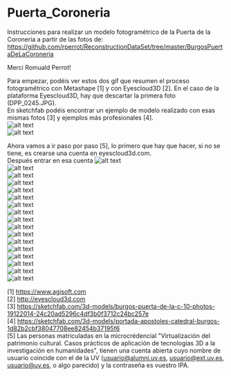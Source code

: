 # Puerta_Coroneria
Instrucciones para realizar un modelo fotogramétrico de la Puerta de la Coroneria a partir de las fotos de:  
 https://github.com/rperrot/ReconstructionDataSet/tree/master/BurgosPuertaDeLaCoroneria   
 
 Merci Romuald Perrot!  
 
 Para empezar, podéis ver estos dos gif que resumen el proceso fotogramétrico con Metashape [1] y con Eyescloud3D [2]. En el caso de la plataforma Eyescloud3D, hay que descartar la primera foto (DPP_0245.JPG).  
 En sketchfab podéis encontrar un ejemplo de modelo realizado con esas mismas fotos [3] y ejemplos más profesionales [4].  
 ![alt text](https://github.com/dieza/PUERTA_CORONERIA/blob/main/ProcesadoMetashape.gif?raw=true)  
 ![alt text](https://github.com/dieza/PUERTA_CORONERIA/blob/main/ProcesadoEyesCloud.gif?raw=true)  

Ahora vamos a ir paso por paso [5], lo primero que hay que hacer, si no se tiene, es crearse una cuenta en eyescloud3d.com.  
Después entrar en esa cuenta
  ![alt text](https://github.com/dieza/PUERTA_CORONERIA/blob/main/imatges/00entrar.png?raw=true)  
  ![alt text](https://github.com/dieza/PUERTA_CORONERIA/blob/main/imatges/0_crear_nuevo_modelo_png)  
  ![alt text](https://github.com/dieza/PUERTA_CORONERIA/blob/main/imatges/1_cargar_imagenes_png)  
  ![alt text](https://github.com/dieza/PUERTA_CORONERIA/blob/main/imatges/2_comprobar_imagenes_cargadas.png)  
  ![alt text](https://github.com/dieza/PUERTA_CORONERIA/blob/main/imatges/3_ver_el_modelo.png)  
  ![alt text](https://github.com/dieza/PUERTA_CORONERIA/blob/main/imatges/4_malla.png)  
  ![alt text](https://github.com/dieza/PUERTA_CORONERIA/blob/main/imatges/5_herramientas_basicas.png)  
  ![alt text](https://github.com/dieza/PUERTA_CORONERIA/blob/main/imatges/6_herramientas_avanzadas.png)   
  ![alt text](https://github.com/dieza/PUERTA_CORONERIA/blob/main/imatges/7_medir.png)  
  ![alt text](https://github.com/dieza/PUERTA_CORONERIA/blob/main/imatges/8_escala.png)  
  ![alt text](https://github.com/dieza/PUERTA_CORONERIA/blob/main/imatges/9_modificar.png)  
  ![alt text](https://github.com/dieza/PUERTA_CORONERIA/blob/main/imatges/10_vista.png)  
  ![alt text](https://github.com/dieza/PUERTA_CORONERIA/blob/main/imatges/11_proyeccion.png)  
  ![alt text](https://github.com/dieza/PUERTA_CORONERIA/blob/main/imatges/12_yo.png)  
  ![alt text](https://github.com/dieza/PUERTA_CORONERIA/blob/main/imatges/13_iota.png)  
  ![alt text](https://github.com/dieza/PUERTA_CORONERIA/blob/main/imatges/14_movimiento.png)  
  ![alt text](https://github.com/dieza/PUERTA_CORONERIA/blob/main/imatges/15_multicam.png)  

[1] https://www.agisoft.com  
[2] http://eyescloud3d.com  
[3] https://sketchfab.com/3d-models/burgos-puerta-de-la-c-10-photos-19122014-24c20ad5296c4df3b0f3712c24bc257e  
[4] https://sketchfab.com/3d-models/portada-apostoles-catedral-burgos-1d82b2cbf38047708ee82454b37195f6  
[5] Las personas matriculadas en la microcrédencial "Virtualización del patrimonio cultural. Casos prácticos de aplicación de tecnologías 3D a la investigación en humanidades", tienen una cuenta abierta cuyo nombre de usuario coincide con el de la UV (usuario@alumni.uv.es, usuario@ext.uv.es, usuario@uv.es, o algo parecido) y la contraseña es vuestro IPA.  


